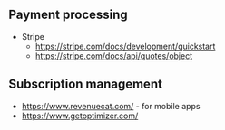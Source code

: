 
## Payment processing
* Stripe
    * https://stripe.com/docs/development/quickstart
    * https://stripe.com/docs/api/quotes/object

## Subscription management
* https://www.revenuecat.com/ - for mobile apps
* https://www.getoptimizer.com/